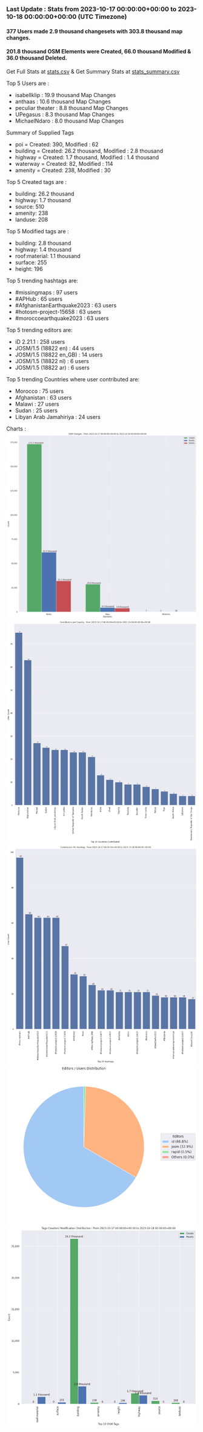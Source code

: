 ### Last Update : Stats from 2023-10-17 00:00:00+00:00 to 2023-10-18 00:00:00+00:00 (UTC Timezone)

#### 377 Users made 2.9 thousand changesets with 303.8 thousand map changes.
#### 201.8 thousand OSM Elements were Created, 66.0 thousand Modified & 36.0 thousand Deleted.
Get Full Stats at [stats.csv](/stats/hotosm/Daily/stats.csv)
 & Get Summary Stats at [stats_summary.csv](/stats/hotosm/Daily/stats_summary.csv)

Top 5 Users are : 
- isabellklip : 19.9 thousand Map Changes
- anthaas : 10.6 thousand Map Changes
- peculiar theater : 8.8 thousand Map Changes
- UPegasus : 8.3 thousand Map Changes
- MichaelNdaro : 8.0 thousand Map Changes

Summary of Supplied Tags
- poi = Created: 390, Modified : 62
- building = Created: 26.2 thousand, Modified : 2.8 thousand
- highway = Created: 1.7 thousand, Modified : 1.4 thousand
- waterway = Created: 82, Modified : 114
- amenity = Created: 238, Modified : 30


Top 5 Created tags are :
- building: 26.2 thousand
- highway: 1.7 thousand
- source: 510
- amenity: 238
- landuse: 208


Top 5 Modified tags are :
- building: 2.8 thousand
- highway: 1.4 thousand
- roof:material: 1.1 thousand
- surface: 255
- height: 196


Top 5 trending hashtags are:
- #missingmaps : 97 users
- #APHub : 65 users
- #AfghanistanEarthquake2023 : 63 users
- #hotosm-project-15658 : 63 users
- #moroccoearthquake2023 : 63 users


Top 5 trending editors are:
- iD 2.21.1 : 258 users
- JOSM/1.5 (18822 en) : 44 users
- JOSM/1.5 (18822 en_GB) : 14 users
- JOSM/1.5 (18822 nl) : 6 users
- JOSM/1.5 (18822 ar) : 6 users


Top 5 trending Countries where user contributed are:
- Morocco : 75 users
- Afghanistan : 63 users
- Malawi : 27 users
- Sudan : 25 users
- Libyan Arab Jamahiriya : 24 users


 Charts : 
![Alt text](./stats_osm_changes.png) 
![Alt text](./stats_users_per_country.png) 
![Alt text](./stats_users_per_hashtag.png) 
![Alt text](./stats_editors_pie_chart.png) 
![Alt text](./stats_tags.png) 
